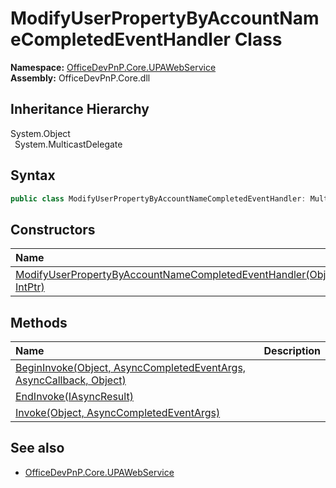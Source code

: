 # ModifyUserPropertyByAccountNameCompletedEventHandler Class
  

**Namespace:** [OfficeDevPnP.Core.UPAWebService](OfficeDevPnP.Core.UPAWebService.md)  
**Assembly:** OfficeDevPnP.Core.dll  
## Inheritance Hierarchy
System.Object  
&ensp;System.MulticastDelegate  
## Syntax
```C#
public class ModifyUserPropertyByAccountNameCompletedEventHandler: MulticastDelegate
```
## Constructors
|**Name**|**Description**|
|:-----|:-----|
| [ModifyUserPropertyByAccountNameCompletedEventHandler(Object, IntPtr)](OfficeDevPnP.Core.UPAWebService.ModifyUserPropertyByAccountNameCompletedEventHandler.ctor1.md) |  
## Methods
|**Name**|**Description**|
|:-----|:-----|
| [BeginInvoke(Object, AsyncCompletedEventArgs, AsyncCallback, Object)](OfficeDevPnP.Core.UPAWebService.ModifyUserPropertyByAccountNameCompletedEventHandler.f6352ab0.md) | 
| [EndInvoke(IAsyncResult)](OfficeDevPnP.Core.UPAWebService.ModifyUserPropertyByAccountNameCompletedEventHandler.c9867657.md) | 
| [Invoke(Object, AsyncCompletedEventArgs)](OfficeDevPnP.Core.UPAWebService.ModifyUserPropertyByAccountNameCompletedEventHandler.26851c57.md) | 
## See also
- [OfficeDevPnP.Core.UPAWebService](OfficeDevPnP.Core.UPAWebService.md)
